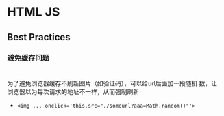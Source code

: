 # HTML JS #


## Best Practices ##

### 避免缓存问题 ###

#### <img> ####

为了避免浏览器缓存不刷新图片（如验证码），可以给url后面加一段随机
数，让浏览器以为每次请求的地址不一样，从而强制刷新

- `<img ... onclick='this.src="./someurl?aaa=Math.random()"'>`



